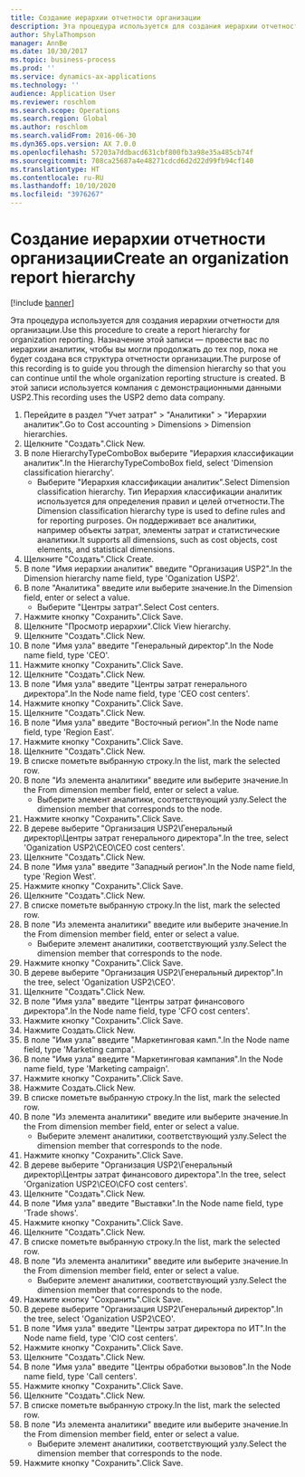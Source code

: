 ```yaml
---
title: Создание иерархии отчетности организации
description: Эта процедура используется для создания иерархии отчетности для организации.
author: ShylaThompson
manager: AnnBe
ms.date: 10/30/2017
ms.topic: business-process
ms.prod: ''
ms.service: dynamics-ax-applications
ms.technology: ''
audience: Application User
ms.reviewer: roschlom
ms.search.scope: Operations
ms.search.region: Global
ms.author: roschlom
ms.search.validFrom: 2016-06-30
ms.dyn365.ops.version: AX 7.0.0
ms.openlocfilehash: 57203a7ddbacd631cbf800fb3a98e35a485cb74f
ms.sourcegitcommit: 708ca25687a4e48271cdcd6d2d22d99fb94cf140
ms.translationtype: HT
ms.contentlocale: ru-RU
ms.lasthandoff: 10/10/2020
ms.locfileid: "3976267"
---
```

# <a name="create-an-organization-report-hierarchy"></a><span data-ttu-id="44eb1-103">Создание иерархии отчетности организации</span><span class="sxs-lookup"><span data-stu-id="44eb1-103">Create an organization report hierarchy</span></span>

[!include [banner](../../includes/banner.md)]

<span data-ttu-id="44eb1-104">Эта процедура используется для создания иерархии отчетности для организации.</span><span class="sxs-lookup"><span data-stu-id="44eb1-104">Use this procedure to create a report hierarchy for organization reporting.</span></span> <span data-ttu-id="44eb1-105">Назначение этой записи — провести вас по иерархии аналитик, чтобы вы могли продолжать до тех пор, пока не будет создана вся структура отчетности организации.</span><span class="sxs-lookup"><span data-stu-id="44eb1-105">The purpose of this recording is to guide you through the dimension hierarchy so that you can continue until the whole organization reporting structure is created.</span></span> <span data-ttu-id="44eb1-106">В этой записи используется компания с демонстрационными данными USP2.</span><span class="sxs-lookup"><span data-stu-id="44eb1-106">This recording uses the USP2 demo data company.</span></span>

1. <span data-ttu-id="44eb1-107">Перейдите в раздел "Учет затрат" > "Аналитики" > "Иерархии аналитик".</span><span class="sxs-lookup"><span data-stu-id="44eb1-107">Go to Cost accounting > Dimensions > Dimension hierarchies.</span></span>
2. <span data-ttu-id="44eb1-108">Щелкните "Создать".</span><span class="sxs-lookup"><span data-stu-id="44eb1-108">Click New.</span></span>
3. <span data-ttu-id="44eb1-109">В поле HierarchyTypeComboBox выберите "Иерархия классификации аналитик".</span><span class="sxs-lookup"><span data-stu-id="44eb1-109">In the HierarchyTypeComboBox field, select 'Dimension classification hierarchy'.</span></span>
    * <span data-ttu-id="44eb1-110">Выберите "Иерархия классификации аналитик".</span><span class="sxs-lookup"><span data-stu-id="44eb1-110">Select Dimension classification hierarchy.</span></span> <span data-ttu-id="44eb1-111">Тип Иерархия классификации аналитик используется для определения правил и целей отчетности.</span><span class="sxs-lookup"><span data-stu-id="44eb1-111">The Dimension classification hierarchy type is used to define rules and for reporting purposes.</span></span> <span data-ttu-id="44eb1-112">Он поддерживает все аналитики, например объекты затрат, элементы затрат и статистические аналитики.</span><span class="sxs-lookup"><span data-stu-id="44eb1-112">It supports all dimensions, such as cost objects, cost elements, and statistical dimensions.</span></span>  
4. <span data-ttu-id="44eb1-113">Щелкните "Создать".</span><span class="sxs-lookup"><span data-stu-id="44eb1-113">Click Create.</span></span>
5. <span data-ttu-id="44eb1-114">В поле "Имя иерархии аналитик" введите "Организация USP2".</span><span class="sxs-lookup"><span data-stu-id="44eb1-114">In the Dimension hierarchy name field, type 'Oganization USP2'.</span></span>
6. <span data-ttu-id="44eb1-115">В поле "Аналитика" введите или выберите значение.</span><span class="sxs-lookup"><span data-stu-id="44eb1-115">In the Dimension field, enter or select a value.</span></span>
    * <span data-ttu-id="44eb1-116">Выберите "Центры затрат".</span><span class="sxs-lookup"><span data-stu-id="44eb1-116">Select Cost centers.</span></span>  
7. <span data-ttu-id="44eb1-117">Нажмите кнопку "Сохранить".</span><span class="sxs-lookup"><span data-stu-id="44eb1-117">Click Save.</span></span>
8. <span data-ttu-id="44eb1-118">Щелкните "Просмотр иерархии".</span><span class="sxs-lookup"><span data-stu-id="44eb1-118">Click View hierarchy.</span></span>
9. <span data-ttu-id="44eb1-119">Щелкните "Создать".</span><span class="sxs-lookup"><span data-stu-id="44eb1-119">Click New.</span></span>
10. <span data-ttu-id="44eb1-120">В поле "Имя узла" введите "Генеральный директор".</span><span class="sxs-lookup"><span data-stu-id="44eb1-120">In the Node name field, type 'CEO'.</span></span>
11. <span data-ttu-id="44eb1-121">Нажмите кнопку "Сохранить".</span><span class="sxs-lookup"><span data-stu-id="44eb1-121">Click Save.</span></span>
12. <span data-ttu-id="44eb1-122">Щелкните "Создать".</span><span class="sxs-lookup"><span data-stu-id="44eb1-122">Click New.</span></span>
13. <span data-ttu-id="44eb1-123">В поле "Имя узла" введите "Центры затрат генерального директора".</span><span class="sxs-lookup"><span data-stu-id="44eb1-123">In the Node name field, type 'CEO cost centers'.</span></span>
14. <span data-ttu-id="44eb1-124">Нажмите кнопку "Сохранить".</span><span class="sxs-lookup"><span data-stu-id="44eb1-124">Click Save.</span></span>
15. <span data-ttu-id="44eb1-125">Щелкните "Создать".</span><span class="sxs-lookup"><span data-stu-id="44eb1-125">Click New.</span></span>
16. <span data-ttu-id="44eb1-126">В поле "Имя узла" введите "Восточный регион".</span><span class="sxs-lookup"><span data-stu-id="44eb1-126">In the Node name field, type 'Region East'.</span></span>
17. <span data-ttu-id="44eb1-127">Нажмите кнопку "Сохранить".</span><span class="sxs-lookup"><span data-stu-id="44eb1-127">Click Save.</span></span>
18. <span data-ttu-id="44eb1-128">Щелкните "Создать".</span><span class="sxs-lookup"><span data-stu-id="44eb1-128">Click New.</span></span>
19. <span data-ttu-id="44eb1-129">В списке пометьте выбранную строку.</span><span class="sxs-lookup"><span data-stu-id="44eb1-129">In the list, mark the selected row.</span></span>
20. <span data-ttu-id="44eb1-130">В поле "Из элемента аналитики" введите или выберите значение.</span><span class="sxs-lookup"><span data-stu-id="44eb1-130">In the From dimension member field, enter or select a value.</span></span>
    * <span data-ttu-id="44eb1-131">Выберите элемент аналитики, соответствующий узлу.</span><span class="sxs-lookup"><span data-stu-id="44eb1-131">Select the dimension member that corresponds to the node.</span></span>  
21. <span data-ttu-id="44eb1-132">Нажмите кнопку "Сохранить".</span><span class="sxs-lookup"><span data-stu-id="44eb1-132">Click Save.</span></span>
22. <span data-ttu-id="44eb1-133">В дереве выберите "Организация USP2\Генеральный директор\Центры затрат генерального директора".</span><span class="sxs-lookup"><span data-stu-id="44eb1-133">In the tree, select 'Oganization USP2\CEO\CEO cost centers'.</span></span>
23. <span data-ttu-id="44eb1-134">Щелкните "Создать".</span><span class="sxs-lookup"><span data-stu-id="44eb1-134">Click New.</span></span>
24. <span data-ttu-id="44eb1-135">В поле "Имя узла" введите "Западный регион".</span><span class="sxs-lookup"><span data-stu-id="44eb1-135">In the Node name field, type 'Region West'.</span></span>
25. <span data-ttu-id="44eb1-136">Нажмите кнопку "Сохранить".</span><span class="sxs-lookup"><span data-stu-id="44eb1-136">Click Save.</span></span>
26. <span data-ttu-id="44eb1-137">Щелкните "Создать".</span><span class="sxs-lookup"><span data-stu-id="44eb1-137">Click New.</span></span>
27. <span data-ttu-id="44eb1-138">В списке пометьте выбранную строку.</span><span class="sxs-lookup"><span data-stu-id="44eb1-138">In the list, mark the selected row.</span></span>
28. <span data-ttu-id="44eb1-139">В поле "Из элемента аналитики" введите или выберите значение.</span><span class="sxs-lookup"><span data-stu-id="44eb1-139">In the From dimension member field, enter or select a value.</span></span>
    * <span data-ttu-id="44eb1-140">Выберите элемент аналитики, соответствующий узлу.</span><span class="sxs-lookup"><span data-stu-id="44eb1-140">Select the dimension member that corresponds to the node.</span></span>  
29. <span data-ttu-id="44eb1-141">Нажмите кнопку "Сохранить".</span><span class="sxs-lookup"><span data-stu-id="44eb1-141">Click Save.</span></span>
30. <span data-ttu-id="44eb1-142">В дереве выберите "Организация USP2\Генеральный директор".</span><span class="sxs-lookup"><span data-stu-id="44eb1-142">In the tree, select 'Oganization USP2\CEO'.</span></span>
31. <span data-ttu-id="44eb1-143">Щелкните "Создать".</span><span class="sxs-lookup"><span data-stu-id="44eb1-143">Click New.</span></span>
32. <span data-ttu-id="44eb1-144">В поле "Имя узла" введите "Центры затрат финансового директора".</span><span class="sxs-lookup"><span data-stu-id="44eb1-144">In the Node name field, type 'CFO cost centers'.</span></span>
33. <span data-ttu-id="44eb1-145">Нажмите кнопку "Сохранить".</span><span class="sxs-lookup"><span data-stu-id="44eb1-145">Click Save.</span></span>
34. <span data-ttu-id="44eb1-146">Нажмите Создать.</span><span class="sxs-lookup"><span data-stu-id="44eb1-146">Click New.</span></span>
35. <span data-ttu-id="44eb1-147">В поле "Имя узла" введите "Маркетинговая камп.".</span><span class="sxs-lookup"><span data-stu-id="44eb1-147">In the Node name field, type 'Marketing campa'.</span></span>
36. <span data-ttu-id="44eb1-148">В поле "Имя узла" введите "Маркетинговая кампания".</span><span class="sxs-lookup"><span data-stu-id="44eb1-148">In the Node name field, type 'Marketing campaign'.</span></span>
37. <span data-ttu-id="44eb1-149">Нажмите кнопку "Сохранить".</span><span class="sxs-lookup"><span data-stu-id="44eb1-149">Click Save.</span></span>
38. <span data-ttu-id="44eb1-150">Нажмите Создать.</span><span class="sxs-lookup"><span data-stu-id="44eb1-150">Click New.</span></span>
39. <span data-ttu-id="44eb1-151">В списке пометьте выбранную строку.</span><span class="sxs-lookup"><span data-stu-id="44eb1-151">In the list, mark the selected row.</span></span>
40. <span data-ttu-id="44eb1-152">В поле "Из элемента аналитики" введите или выберите значение.</span><span class="sxs-lookup"><span data-stu-id="44eb1-152">In the From dimension member field, enter or select a value.</span></span>
    * <span data-ttu-id="44eb1-153">Выберите элемент аналитики, соответствующий узлу.</span><span class="sxs-lookup"><span data-stu-id="44eb1-153">Select the dimension member that corresponds to the node.</span></span>  
41. <span data-ttu-id="44eb1-154">Нажмите кнопку "Сохранить".</span><span class="sxs-lookup"><span data-stu-id="44eb1-154">Click Save.</span></span>
42. <span data-ttu-id="44eb1-155">В дереве выберите "Организация USP2\Генеральный директор\Центры затрат финансового директора".</span><span class="sxs-lookup"><span data-stu-id="44eb1-155">In the tree, select 'Organization USP2\CEO\CFO cost centers'.</span></span>
43. <span data-ttu-id="44eb1-156">Щелкните "Создать".</span><span class="sxs-lookup"><span data-stu-id="44eb1-156">Click New.</span></span>
44. <span data-ttu-id="44eb1-157">В поле "Имя узла" введите "Выставки".</span><span class="sxs-lookup"><span data-stu-id="44eb1-157">In the Node name field, type 'Trade shows'.</span></span>
45. <span data-ttu-id="44eb1-158">Нажмите кнопку "Сохранить".</span><span class="sxs-lookup"><span data-stu-id="44eb1-158">Click Save.</span></span>
46. <span data-ttu-id="44eb1-159">Щелкните "Создать".</span><span class="sxs-lookup"><span data-stu-id="44eb1-159">Click New.</span></span>
47. <span data-ttu-id="44eb1-160">В списке пометьте выбранную строку.</span><span class="sxs-lookup"><span data-stu-id="44eb1-160">In the list, mark the selected row.</span></span>
48. <span data-ttu-id="44eb1-161">В поле "Из элемента аналитики" введите или выберите значение.</span><span class="sxs-lookup"><span data-stu-id="44eb1-161">In the From dimension member field, enter or select a value.</span></span>
    * <span data-ttu-id="44eb1-162">Выберите элемент аналитики, соответствующий узлу.</span><span class="sxs-lookup"><span data-stu-id="44eb1-162">Select the dimension member that corresponds to the node.</span></span>  
49. <span data-ttu-id="44eb1-163">Нажмите кнопку "Сохранить".</span><span class="sxs-lookup"><span data-stu-id="44eb1-163">Click Save.</span></span>
50. <span data-ttu-id="44eb1-164">В дереве выберите "Организация USP2\Генеральный директор".</span><span class="sxs-lookup"><span data-stu-id="44eb1-164">In the tree, select 'Oganization USP2\CEO'.</span></span>
51. <span data-ttu-id="44eb1-165">В поле "Имя узла" введите "Центры затрат директора по ИТ".</span><span class="sxs-lookup"><span data-stu-id="44eb1-165">In the Node name field, type 'CIO cost centers'.</span></span>
52. <span data-ttu-id="44eb1-166">Нажмите кнопку "Сохранить".</span><span class="sxs-lookup"><span data-stu-id="44eb1-166">Click Save.</span></span>
53. <span data-ttu-id="44eb1-167">Щелкните "Создать".</span><span class="sxs-lookup"><span data-stu-id="44eb1-167">Click New.</span></span>
54. <span data-ttu-id="44eb1-168">В поле "Имя узла" введите "Центры обработки вызовов".</span><span class="sxs-lookup"><span data-stu-id="44eb1-168">In the Node name field, type 'Call centers'.</span></span>
55. <span data-ttu-id="44eb1-169">Нажмите кнопку "Сохранить".</span><span class="sxs-lookup"><span data-stu-id="44eb1-169">Click Save.</span></span>
56. <span data-ttu-id="44eb1-170">Щелкните "Создать".</span><span class="sxs-lookup"><span data-stu-id="44eb1-170">Click New.</span></span>
57. <span data-ttu-id="44eb1-171">В списке пометьте выбранную строку.</span><span class="sxs-lookup"><span data-stu-id="44eb1-171">In the list, mark the selected row.</span></span>
58. <span data-ttu-id="44eb1-172">В поле "Из элемента аналитики" введите или выберите значение.</span><span class="sxs-lookup"><span data-stu-id="44eb1-172">In the From dimension member field, enter or select a value.</span></span>
    * <span data-ttu-id="44eb1-173">Выберите элемент аналитики, соответствующий узлу.</span><span class="sxs-lookup"><span data-stu-id="44eb1-173">Select the dimension member that corresponds to the node.</span></span>  
59. <span data-ttu-id="44eb1-174">Нажмите кнопку "Сохранить".</span><span class="sxs-lookup"><span data-stu-id="44eb1-174">Click Save.</span></span>

